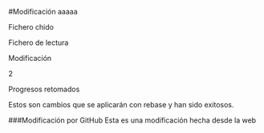 #Modificación aaaaa

Fichero chido

Fichero de lectura

Modificación

2

Progresos retomados

Estos son cambios que se aplicarán con rebase y han sido exitosos.

###Modificación por GitHub
Esta es una modificación hecha desde la web
